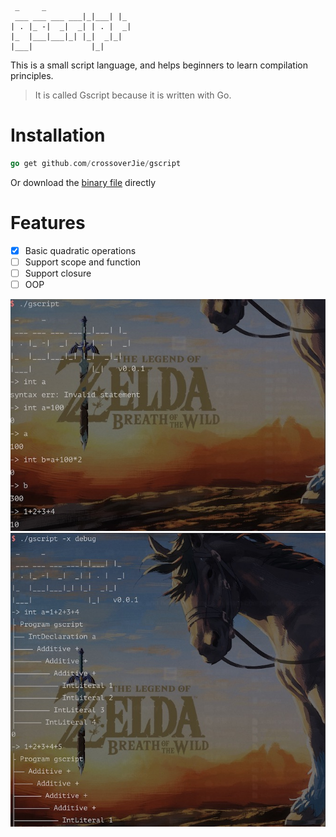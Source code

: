 
```
 _     _   
 ___ ___ ___ ___|_|___| |_ 
| . |_ -|  _|  _| | . |  _|
|_  |___|___|_| |_|  _|_|  
|___|             |_|   

```

This is a small script language, and helps beginners to learn compilation principles.

> It is called Gscript because it is written with Go.

# Installation

```go
go get github.com/crossoverJie/gscript
```

Or download the [binary file](https://github.com/crossoverJie/gscript/releases) directly

# Features

- [x] Basic quadratic operations
- [ ] Support scope and function
- [ ] Support closure
- [ ] OOP

![](doc/run4.jpg)
![](doc/debug4.jpg)

